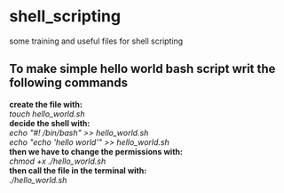 # shell_scripting
some training and useful files for shell scripting

## To make simple hello world bash script writ the following commands
<b>create the file with:</b></br>
<i>touch hello_world.sh</i> </br>
<b>decide the shell with:</b></br>
<i>echo "#! /bin/bash" >> hello_world.sh</i> </br>
<i>echo "echo 'hello world'" >> hello_world.sh</i> </br>
<b>then we have to change the permissions with:</b> </br>
<i>chmod +x ./hello_world.sh</i> </br>
<b>then call the file in the terminal with:</b> </br>
<i>./hello_world.sh</i> </br>
